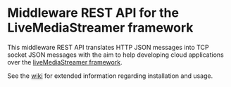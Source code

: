 # Middleware REST API for the LiveMediaStreamer framework

This middleware REST API translates HTTP JSON messages into TCP socket JSON messages with the aim to help developing cloud applications over the [liveMediaStreamer framework](https://github.com/ua-i2cat/liveMediaStreamer).

See the [wiki](https://github.com/ua-i2cat/LMStoREST/wiki) for extended information regarding installation and usage.

